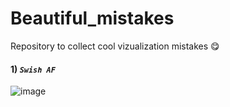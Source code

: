 # Beautiful_mistakes

Repository to collect cool vizualization mistakes 😋
#### 1) ***`Swish AF`***
![image](https://github.com/user-attachments/assets/e6827606-e53f-4920-97fe-5a09dd451f29)
